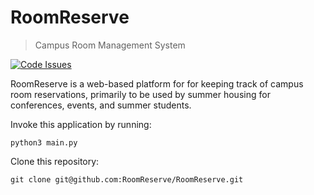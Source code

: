 RoomReserve
===========

> Campus Room Management System

[![Code Issues](https://www.quantifiedcode.com/api/v1/project/25823a8f3f1148bf9d6b6bf495648c68/badge.svg)](https://www.quantifiedcode.com/app/project/25823a8f3f1148bf9d6b6bf495648c68)

RoomReserve is a web-based platform for for keeping track of campus room reservations, primarily to be used by summer housing for conferences, events, and summer students.

Invoke this application by running: 
```
python3 main.py
```

Clone this repository:
```
git clone git@github.com:RoomReserve/RoomReserve.git
```
